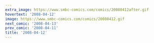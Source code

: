 ```yaml
---
extra_image: https://www.smbc-comics.com/comics/20080412after.gif
hovertext: '2008-04-12'
image: https://www.smbc-comics.com/comics/20080412.gif
next_comic: '2008-04-13'
prev_comic: '2008-04-11'
title: '2008-04-12'
---
```


